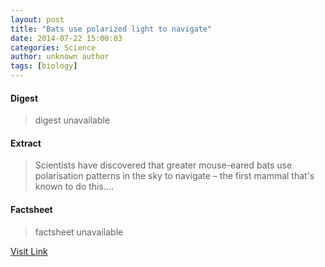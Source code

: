 ```yaml
---
layout: post
title: "Bats use polarized light to navigate"
date: 2014-07-22 15:00:03
categories: Science
author: unknown author
tags: [biology]
---
```



#### Digest
>digest unavailable

#### Extract
>Scientists have discovered that greater mouse-eared bats use polarisation patterns in the sky to navigate – the first mammal that's known to do this....

#### Factsheet
>factsheet unavailable

[Visit Link](http://phys.org/news325240523.html)


